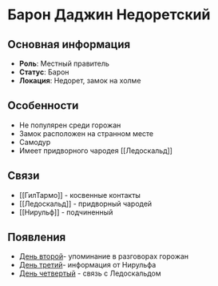 # Барон Даджин Недоретский

## Основная информация
- **Роль**: Местный правитель
- **Статус**: Барон
- **Локация**: Недорет, замок на холме

## Особенности
- Не популярен среди горожан
- Замок расположен на странном месте
- Самодур
- Имеет придворного чародея [[Ледоскальд]]

## Связи
- [[ГилТармо]] - косвенные контакты
- [[Ледоскальд]] - придворный чародей
- [[Нирульф]] - подчиненный

## Появления
- [День второй](obsidian://open?vault=Project%20LUX&file=%D0%9E%D1%82%D1%87%D0%B5%D1%82%D1%8B%2F%D0%94%D0%B5%D0%BD%D1%8C%20%D0%B2%D1%82%D0%BE%D1%80%D0%BE%D0%B9)- упоминание в разговорах горожан
- [День третий](obsidian://open?vault=Project%20LUX&file=%D0%9E%D1%82%D1%87%D0%B5%D1%82%D1%8B%2F%D0%94%D0%B5%D0%BD%D1%8C%20%D1%82%D1%80%D0%B5%D1%82%D0%B8%D0%B9)- информация от Нирульфа
- [День четвертый](obsidian://open?vault=Project%20LUX&file=%D0%9E%D1%82%D1%87%D0%B5%D1%82%D1%8B%2F%D0%94%D0%B5%D0%BD%D1%8C%20%D1%87%D0%B5%D1%82%D0%B2%D0%B5%D1%80%D1%82%D1%8B%D0%B9) - связь с Ледоскальдом 